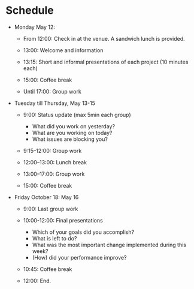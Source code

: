 # Schedule

-   Monday May 12:

    -   From 12:00: Check in at the venue. A sandwich lunch is provided.

    -   13:00: Welcome and information
  
    -   13:15: Short and informal presentations of each project (10 minutes each)

    -   15:00: Coffee break

    -   Until 17:00: Group work

-   Tuesday till Thursday, May 13-15

    -   9:00: Status update (max 5min each group)
        -   What did you work on yesterday?
        -   What are you working on today?
        -   What issues are blocking you?

    -   9:15–12:00: Group work

    -   12:00–13:00: Lunch break

    -   13:00–17:00: Group work

    -   15:00: Coffee break

-   Friday October 18: May 16

    -   9:00: Last group work

    -   10:00-12:00: Final presentations

        -   Which of your goals did you accomplish?
        -   What is left to do?
        -   What was the most important change implemented during this week?
        -   (How) did your performance improve?
  
    -   10:45: Coffee break

    -   12:00: End. 

